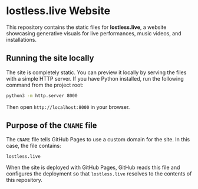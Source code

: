 # lostless.live Website

This repository contains the static files for **lostless.live**, a website showcasing generative visuals for live performances, music videos, and installations.

## Running the site locally

The site is completely static. You can preview it locally by serving the files with a simple HTTP server. If you have Python installed, run the following command from the project root:

```bash
python3 -m http.server 8000
```

Then open `http://localhost:8000` in your browser.

## Purpose of the `CNAME` file

The `CNAME` file tells GitHub Pages to use a custom domain for the site. In this case, the file contains:

```
lostless.live
```

When the site is deployed with GitHub Pages, GitHub reads this file and configures the deployment so that `lostless.live` resolves to the contents of this repository.
